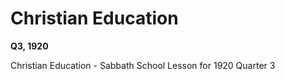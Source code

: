 # Christian Education

**Q3, 1920**

Christian Education - Sabbath School Lesson for 1920 Quarter 3  

